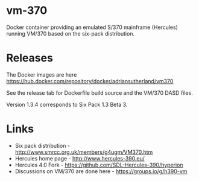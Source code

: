# vm-370
Docker container providing an emulated S/370 mainframe (Hercules) running VM/370 based on the six-pack distribution.

# Releases

The Docker images are here
    https://hub.docker.com/repository/docker/adriansutherland/vm370

See the release tab for Dockerfile build source and the VM/370 DASD files.

Version 1.3.4 corresponds to Six Pack 1.3 Beta 3.


# Links
- Six pack distribution - http://www.smrcc.org.uk/members/g4ugm/VM370.htm
- Hercules home page - http://www.hercules-390.eu/
- Hercules 4.0 Fork - https://github.com/SDL-Hercules-390/hyperion
- Discussions on VM/370 are done here - https://groups.io/g/h390-vm
